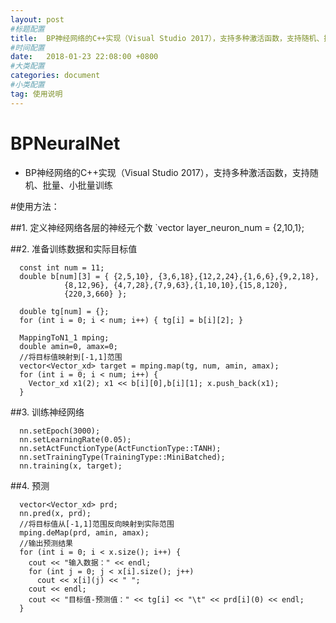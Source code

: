 ```yaml
---
layout: post
#标题配置
title:  BP神经网络的C++实现（Visual Studio 2017），支持多种激活函数，支持随机、批量、小批量训练
#时间配置
date:   2018-01-23 22:08:00 +0800
#大类配置
categories: document
#小类配置
tag: 使用说明
---
```


# BPNeuralNet
- BP神经网络的C++实现（Visual Studio 2017），支持多种激活函数，支持随机、批量、小批量训练

#使用方法：

##1. 定义神经网络各层的神经元个数
  `vector<int> layer_neuron_num = {2,10,1};
  
##2. 准备训练数据和实际目标值

```
  const int num = 11;
  double b[num][3] = { {2,5,10}, {3,6,18},{12,2,24},{1,6,6},{9,2,18},
			{8,12,96}, {4,7,28},{7,9,63},{1,10,10},{15,8,120},
			{220,3,660} };

  double tg[num] = {};
  for (int i = 0; i < num; i++) { tg[i] = b[i][2]; }

  MappingToN1_1 mping;
  double amin=0, amax=0;
  //将目标值映射到[-1,1]范围
  vector<Vector_xd> target = mping.map(tg, num, amin, amax);	
  for (int i = 0; i < num; i++) {
    Vector_xd x1(2); x1 << b[i][0],b[i][1]; x.push_back(x1);
  }
```

##3. 训练神经网络

```
  nn.setEpoch(3000);
  nn.setLearningRate(0.05);
  nn.setActFunctionType(ActFunctionType::TANH);
  nn.setTrainingType(TrainingType::MiniBatched);
  nn.training(x, target);
```

##4. 预测

```
  vector<Vector_xd> prd;
  nn.pred(x, prd);
  //将目标值从[-1,1]范围反向映射到实际范围
  mping.deMap(prd, amin, amax);
  //输出预测结果
  for (int i = 0; i < x.size(); i++) {
    cout << "输入数据：" << endl;
    for (int j = 0; j < x[i].size(); j++)
      cout << x[i](j) << " ";
    cout << endl;
    cout << "目标值-预测值：" << tg[i] << "\t" << prd[i](0) << endl;
  }
```
  
 
